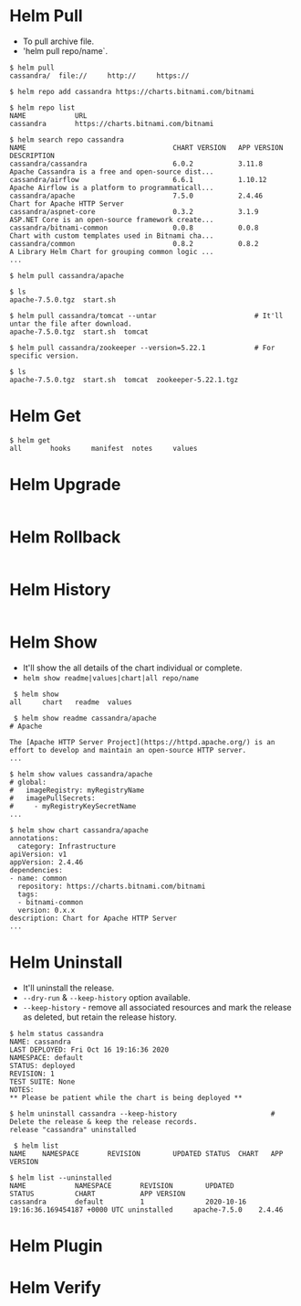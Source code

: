 # Helm Pull

- To pull archive file.
- 'helm pull repo/name`.

```
$ helm pull
cassandra/  file://     http://     https://

$ helm repo add cassandra https://charts.bitnami.com/bitnami

$ helm repo list
NAME            URL
cassandra       https://charts.bitnami.com/bitnami

$ helm search repo cassandra
NAME                                    CHART VERSION   APP VERSION     DESCRIPTION
cassandra/cassandra                     6.0.2           3.11.8          Apache Cassandra is a free and open-source dist...
cassandra/airflow                       6.6.1           1.10.12         Apache Airflow is a platform to programmaticall...
cassandra/apache                        7.5.0           2.4.46          Chart for Apache HTTP Server
cassandra/aspnet-core                   0.3.2           3.1.9           ASP.NET Core is an open-source framework create...
cassandra/bitnami-common                0.0.8           0.0.8           Chart with custom templates used in Bitnami cha...
cassandra/common                        0.8.2           0.8.2           A Library Helm Chart for grouping common logic ...
...

$ helm pull cassandra/apache

$ ls
apache-7.5.0.tgz  start.sh

$ helm pull cassandra/tomcat --untar                        # It'll untar the file after download.
apache-7.5.0.tgz  start.sh  tomcat

$ helm pull cassandra/zookeeper --version=5.22.1            # For specific version.

$ ls
apache-7.5.0.tgz  start.sh  tomcat  zookeeper-5.22.1.tgz
```

# Helm Get

```
$ helm get
all       hooks     manifest  notes     values

```

# Helm Upgrade

```
```


# Helm Rollback

```
```

# Helm History

```
```

# Helm Show

- It'll show the all details of the chart individual or complete.
- `helm show readme|values|chart|all repo/name`

```
 $ helm show
all     chart   readme  values

 $ helm show readme cassandra/apache
# Apache

The [Apache HTTP Server Project](https://httpd.apache.org/) is an effort to develop and maintain an open-source HTTP server.
...

$ helm show values cassandra/apache
# global:
#   imageRegistry: myRegistryName
#   imagePullSecrets:
#     - myRegistryKeySecretName
...

$ helm show chart cassandra/apache
annotations:
  category: Infrastructure
apiVersion: v1
appVersion: 2.4.46
dependencies:
- name: common
  repository: https://charts.bitnami.com/bitnami
  tags:
  - bitnami-common
  version: 0.x.x
description: Chart for Apache HTTP Server
...
```

# Helm Uninstall

- It'll uninstall the release.
- `--dry-run` & `--keep-history` option available.
- `--keep-history` - remove all associated resources and mark the release as deleted, but retain the release history.

```
$ helm status cassandra
NAME: cassandra
LAST DEPLOYED: Fri Oct 16 19:16:36 2020
NAMESPACE: default
STATUS: deployed
REVISION: 1
TEST SUITE: None
NOTES:
** Please be patient while the chart is being deployed **

$ helm uninstall cassandra --keep-history                       # Delete the release & keep the release records.
release "cassandra" uninstalled

 $ helm list
NAME    NAMESPACE       REVISION        UPDATED STATUS  CHART   APP VERSION

$ helm list --uninstalled
NAME            NAMESPACE       REVISION        UPDATED                                 STATUS          CHART           APP VERSION
cassandra       default         1               2020-10-16 19:16:36.169454187 +0000 UTC uninstalled     apache-7.5.0    2.4.46
```

# Helm Plugin



# Helm Verify
